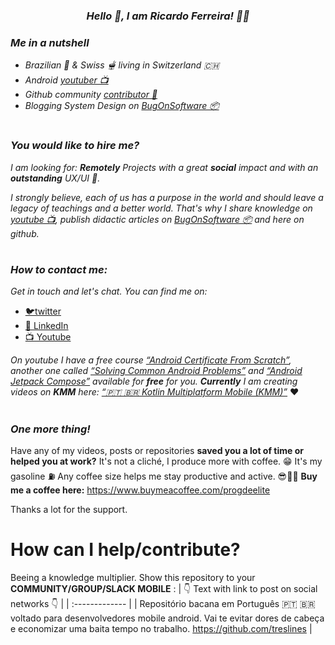
_<h3 align='center'>Hello 👋, I am **Ricardo Ferreira**! 🧑‍💻</h3>_


_<h3 align='left'>**Me in a nutshell**</h3>_
- _Brazilian 🎉 & Swiss 🫕 living in Switzerland 🇨🇭_
- _Android <a href="https://www.youtube.com/channel/UCsEdUK6zNAA95aGlqoBOclQ" target="_blank">youtuber 📺</a>_
- _Github community <a href="https://github.com/treslines" target="_blank">contributor 🦑</a>_
- _Blogging System Design on <a href="https://bugonsoftware.substack.com/p/coming-soon?showWelcome=true" target="_blank">BugOnSoftware 📦</a>_

<h1 align='center'></h1>

### _**You would like to hire me?**_
_I am looking for:_ _**Remotely** Projects with a great **social** impact and with an **outstanding** UX/UI 👀._ 

_I strongly believe, each of us has a purpose in the world and should leave a legacy of teachings and a better world. That's why I share knowledge on <a href="https://www.youtube.com/channel/UCsEdUK6zNAA95aGlqoBOclQ" target="_blank">youtube 📺</a>, publish didactic articles on <a href="https://bugonsoftware.substack.com/p/coming-soon?showWelcome=true" target="_blank">BugOnSoftware 📦</a> and here on github._ 

<h1 align='center'></h1>

### _**How to contact me:**_
_Get in touch and let's chat. You can find me on:_
- <a href="https://twitter.com/ricardo_7307" target="_blank">🐦twitter</a>
- <a href="https://www.linkedin.com/in/ricardo-ferreira-04559531/?originalSubdomain=ch" target="_blank">🔗 LinkedIn</a>
- <a href="https://www.youtube.com/c/ProgramadordeElite" target="_blank">📺 Youtube</a> 

_On youtube I have a free course <a href="https://github.com/treslines/aad" target="_blank">“Android Certificate From Scratch”</a>, another one called <a href="https://github.com/treslines/desafios_comuns_android" target="_blank">“Solving Common Android Problems”</a> and <a href="https://github.com/treslines/android_compose_arsenal" target="_blank">“Android Jetpack Compose”</a> available for **free** for you. **Currently** I am creating videos on **KMM** here: <a href="https://github.com/treslines/kotlin_multiplatform_mobile" target="_blank">“🇵🇹 🇧🇷 Kotlin Multiplatform Mobile (KMM)”</a>_ ❤️

<h1 align='center'></h1>

### _**One more thing!**_
Have any of my videos, posts or repositories **saved you a lot of time or helped you at work?** It's not a cliché, I produce more with coffee. 😁 
It's my gasoline ⛽️ Any coffee size helps me stay productive and active. 😎🤜🤛 **Buy me a coffee here:** https://www.buymeacoffee.com/progdeelite

Thanks a lot for the support. 


# How can I help/contribute?
Beeing a knowledge multiplier. Show this repository to your **COMMUNITY/GROUP/SLACK MOBILE**
:
| 👇 Text with link to post on social networks 👇 |
| :------------- |
| Repositório bacana em Português 🇵🇹 🇧🇷 voltado para desenvolvedores mobile android. Vai te evitar dores de cabeça e economizar uma baita tempo no trabalho. https://github.com/treslines |
